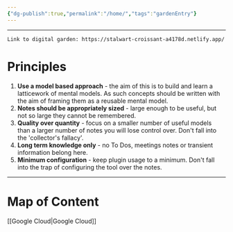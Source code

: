```yaml
---
{"dg-publish":true,"permalink":"/home/","tags":"gardenEntry"}
---
```

---
```
Link to digital garden: https://stalwart-croissant-a4178d.netlify.app/
```

# Principles

1. **Use a model based approach** - the aim of this is to build and learn a latticework of mental models. As such concepts should be written with the aim of framing them as a reusable mental model. 
2. **Notes should be appropriately sized** - large enough to be useful, but not so large they cannot be remembered.
3. **Quality over quantity** - focus on a smaller number of useful models than a larger number of notes you will lose control over. Don't fall into the 'collector's fallacy'.
4. **Long term knowledge only** - no To Dos, meetings notes or transient information belong here.
5. **Minimum configuration** - keep plugin usage to a minimum. Don't fall into the trap of configuring the tool over the notes. 
---
# Map of Content
[[Google Cloud|Google Cloud]]